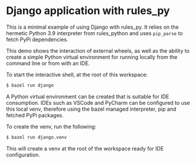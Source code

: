 # Django application with rules_py

This is a minimal example of using Django with rules_py. It relies on the hermetic Python 3.9 interpreter 
from rules_python and uses `pip_parse` to fetch PyPi dependencies.

This demo shows the interaction of external wheels, as well as the ability to create a simple Python virtual environment
for running locally from the command line or from with an IDE.

To start the interactive shell, at the root of this workspace:

```bash
$ bazel run django
```

A Python virtual environment can be created that is suitable for IDE consumption. IDEs such as VSCode and PyCharm can be 
configured to use this local venv, therefore using the bazel managed interpreter, pip and fetched PyPi packages.

To create the venv, run the following:

```bash
$ bazel run django.venv
```

This will create a venv at the root of the workspace ready for IDE configuration.
